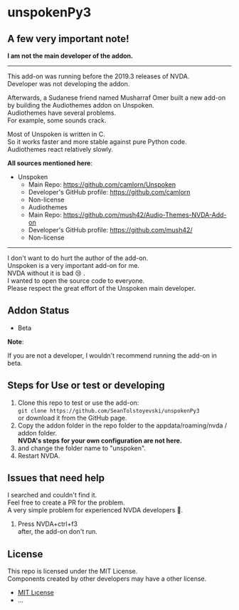 # unspokenPy3

## A few very important note!

**I am not the main developer of the addon.**

***

This add-on was running before the 2019.3 releases of NVDA.  
Developer was not developing the addon.

Afterwards, a Sudanese friend named Musharraf Omer built a new add-on by building the Audiothemes addon on Unspoken.  
Audiothemes have several problems.  
For example, some sounds crack.

Most of Unspoken is written in C.  
So it works faster and more stable against pure Python code.  
Audiothemes react relatively slowly.

**All sources mentioned here**:

* Unspoken
	- Main Repo: https://github.com/camlorn/Unspoken
	- Developer's GitHub profile: https://github.com/camlorn
	- Non-license
	* Audiothemes
	- Main Repo: https://github.com/mush42/Audio-Themes-NVDA-Add-on
	- Developer's GitHub profile: https://github.com/mush42/
	- Non-license

***

I don't want to do  hurt the author of the add-on.  
Unspoken is a very important add-on for me.  
NVDA without it is bad 😢 .  
I wanted to open the source code to everyone.  
Please respect the great effort of the Unspoken main developer.

## Addon Status
* Beta

**Note**:

If you are not a developer, I wouldn't recommend running the add-on in beta.

## Steps for Use or test or developing

1. Clone this repo to test or use the add-on:  
`git clone https://github.com/SeanTolstoyevski/unspokenPy3`  
or download it from the GitHub page.
2. Copy the addon folder in the repo folder to the appdata/roaming/nvda / addon folder.  
**NVDA's steps for your own configuration are not here.**
3. and change the folder name to "unspoken".
4. Restart NVDA.

## Issues that need help

I searched and couldn't find it.  
Feel free to create a PR for the problem.  
A very simple problem for experienced NVDA developers 🤗.

1. Press NVDA+ctrl+f3  
after, the add-on don't run.

## License

This repo is licensed under the MIT License.  
Components created by other developers may have a other license.
- [MIT Lıcense](https://github.com/SeanTolstoyevski/unspokenPy3/blob/master/LICENSE)
- ...
